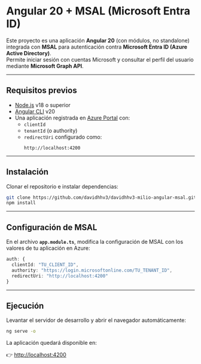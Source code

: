 # Angular 20 + MSAL (Microsoft Entra ID)

Este proyecto es una aplicación **Angular 20** (con módulos, no standalone) integrada con **MSAL** para autenticación contra **Microsoft Entra ID (Azure Active Directory)**.  
Permite iniciar sesión con cuentas Microsoft y consultar el perfil del usuario mediante **Microsoft Graph API**.

---

## Requisitos previos

- [Node.js](https://nodejs.org/) v18 o superior  
- [Angular CLI](https://angular.dev/tools/cli) v20  
- Una aplicación registrada en [Azure Portal](https://portal.azure.com) con:
  - `clientId`
  - `tenantId` (o authority)
  - `redirectUri` configurado como:  
    ```
    http://localhost:4200
    ```

---

## Instalación

Clonar el repositorio e instalar dependencias:

```bash
git clone https://github.com/davidhhv3/davidhhv3-milio-angular-msal.git
npm install
```

---

## Configuración de MSAL

En el archivo **`app.module.ts`**, modifica la configuración de MSAL con los valores de tu aplicación en Azure:

```ts
auth: {
  clientId: "TU_CLIENT_ID",
  authority: "https://login.microsoftonline.com/TU_TENANT_ID",
  redirectUri: "http://localhost:4200"
}
```

---

## Ejecución

Levantar el servidor de desarrollo y abrir el navegador automáticamente:

```bash
ng serve -o
```

La aplicación quedará disponible en:

👉 [http://localhost:4200](http://localhost:4200)
